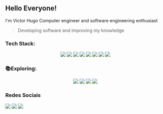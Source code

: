 ## Hello Everyone!
I'm Victor Hugo Computer engineer and software engineering enthusiast
> Developing software and improving my knowledge


### Tech Stack:
<div align="center">
    <p>
        <img src="https://img.shields.io/badge/Java-X23D8800.svg?style=for-the-badge&logo=openjdk&logoColor=white">
        <img src="https://img.shields.io/badge/spring-X236083F.svg?style=for-the-badge&logo=spring&logoColor=white">
        <img src="https://img.shields.io/badge/mysql-447941.svg?style=for-the-badge&logo=mysql&logoColor=white">
        <img src="https://img.shields.io/badge/Swagger-X23C120J.svg?style=for-the-badge&logo=swagger&logoColor=white">
        <img src="https://img.shields.io/badge/git-X23F503.svg?style=for-the-badge&logo=git&logoColor=white">
        <img src="https://img.shields.io/badge/github-X23121011.svg?style=for-the-badge&logo=github&logoColor=white">
        <img src="https://img.shields.io/badge/docker-X239D7ED.svg?style=for-the-badge&logo=docker&logoColor=white">
        <img src="https://img.shields.io/badge/Microsoft_Excel-2173467.svg?style=for-the-badge&logo=microsoft-excel&logoColor=white">
    </p>
</div>

### 📚Exploring:
<div align="center">
    <p>
        <img src="https://img.shields.io/badge/javascript-N23233330.svg?style=for-the-badge&logo=javascript&logoColor=F7DF1E">
        <img src="https://img.shields.io/badge/react-N2323323A.svg?style=for-the-badge&logo=react&logoColor=2361DAFB">
        <img src="https://img.shields.io/badge/bootstrap-N238511FA.svg?style=for-the-badge&logo=bootstrap&logoColor=white">
        <img src="https://img.shields.io/badge/figma-N23F4E1E.svg?style=for-the-badge&logo=figma&logoColor=white">
    </p>
</div>

### Redes Sociais
<a href="https://www.instagram.com/victorhugomcff/" target="_blank"><img src="https://img.shields.io/badge/-Instagram-E4405F?style=for-the-badge&logo=instagram&logoColor=white" target="_blank"/></a>
<a href="https://www.linkedin.com/in/victor-hugo-marcelino-fraga-115245247/" target="_blank"><img src="https://img.shields.io/badge/-LinkedIn-0A66C2?style=for-the-badge&logo=linkedin&logoColor=white" target="_blank"/></a>
<a href="https://discord.gg/baiano4303" target="_blank"><img src="https://img.shields.io/badge/-Discord-7289DA?style=for-the-badge&logo=discord&logoColor=white" target="_blank"/></a>
